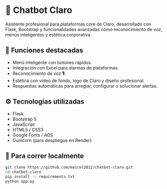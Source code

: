 # 🤖 Chatbot Claro

Asistente profesional para plataformas core de Claro, desarrollado con Flask, Bootstrap y funcionalidades avanzadas como reconocimiento de voz, menús inteligentes y estética corporativa.

## 🚀 Funciones destacadas

- Menú inteligente con botones rápidos.
- Integración con Excel para alarmas de plataformas.
- Reconocimiento de voz 🎙️.
- Estética con video de fondo, logo de Claro y diseño profesional.
- Respuestas automáticas para arreglar, configurar o solucionar alertas.

## ⚙️ Tecnologías utilizadas

- Flask
- Bootstrap 5
- JavaScript
- HTML5 / CSS3
- Google Fonts / AOS
- Gunicorn (para despliegue en Render)

## 🧪 Para correr localmente

```bash
git clone https://github.com/maicol2812/chatbot-claro.git
cd chatbot-claro
pip install -r requirements.txt
python app.py
